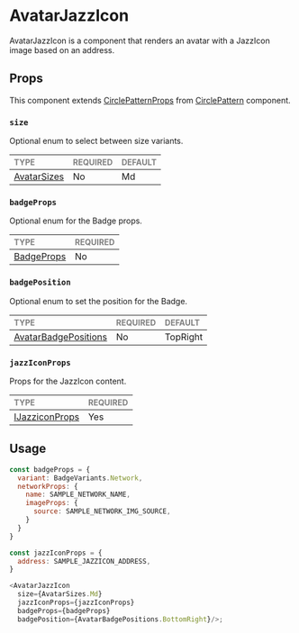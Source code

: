 # AvatarJazzIcon

AvatarJazzIcon is a component that renders an avatar with a JazzIcon image based on an address.

## Props

This component extends [CirclePatternProps](../../../../../patterns/Circles/Circle/Circle.types.ts) from [CirclePattern](../../../../../patterns/Circles/Circle/Circle.tsx) component.

### `size`

Optional enum to select between size variants. 

| <span style="color:gray;font-size:14px">TYPE</span> | <span style="color:gray;font-size:14px">REQUIRED</span> | <span style="color:gray;font-size:14px">DEFAULT</span> |
| :-------------------------------------------------- | :------------------------------------------------------ | :----------------------------------------------------- |
| [AvatarSizes](../../Avatar.types.ts)          | No                                                     | Md                                                     |

### `badgeProps` 

Optional enum for the Badge props.

| <span style="color:gray;font-size:14px">TYPE</span> | <span style="color:gray;font-size:14px">REQUIRED</span> |
| :-------------------------------------------------- | :------------------------------------------------------ |
| [BadgeProps](../../../../Badges/Badge/Badge.types.ts)                                      | No                                                     |

### `badgePosition`

Optional enum to set the position for the Badge.

| <span style="color:gray;font-size:14px">TYPE</span> | <span style="color:gray;font-size:14px">REQUIRED</span> | <span style="color:gray;font-size:14px">DEFAULT</span> |
| :-------------------------------------------------- | :------------------------------------------------------ | :----------------------------------------------------- |
| [AvatarBadgePositions](../../Avatar.types.ts)          | No                                                     | TopRight                                        |

### `jazzIconProps`

Props for the JazzIcon content.

| <span style="color:gray;font-size:14px">TYPE</span> | <span style="color:gray;font-size:14px">REQUIRED</span> |
| :-------------------------------------------------- | :------------------------------------------------------ |
| [IJazziconProps](https://www.npmjs.com/package/react-native-jazzicon)                                              | Yes                                                     |

## Usage

```javascript
const badgeProps = {
  variant: BadgeVariants.Network,
  networkProps: {
    name: SAMPLE_NETWORK_NAME,
    imageProps: {
      source: SAMPLE_NETWORK_IMG_SOURCE,
    }
  }
}

const jazzIconProps = {
  address: SAMPLE_JAZZICON_ADDRESS,
}

<AvatarJazzIcon 
  size={AvatarSizes.Md}
  jazzIconProps={jazzIconProps}
  badgeProps={badgeProps}
  badgePosition={AvatarBadgePositions.BottomRight}/>;
```
